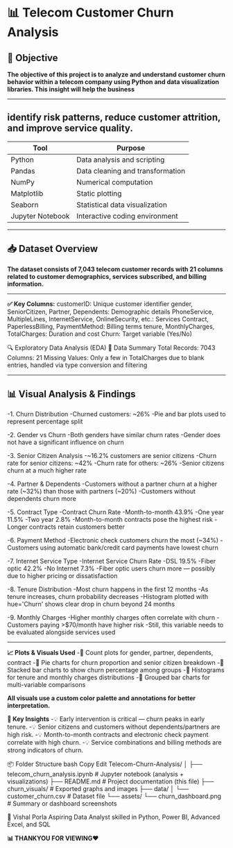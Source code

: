 
# 📊 Telecom Customer Churn Analysis

## 📌 Objective
**The objective of this project is to analyze and understand customer churn behavior within a telecom company using Python and data visualization libraries. This insight will help the business** 

---

## identify risk patterns, reduce customer attrition, and improve service quality.

| Tool             | Purpose                          |
| ---------------- | -------------------------------- |
| Python           | Data analysis and scripting      |
| Pandas           | Data cleaning and transformation |
| NumPy            | Numerical computation            |
| Matplotlib       | Static plotting                  |
| Seaborn          | Statistical data visualization   |
| Jupyter Notebook | Interactive coding environment   |

---

## 📥 Dataset Overview

**The dataset consists of 7,043 telecom customer records with 21 columns related to customer demographics, services subscribed, and billing information.**

---

**✅ Key Columns:**
customerID: Unique customer identifier
gender, SeniorCitizen, Partner, Dependents: Demographic details
PhoneService, MultipleLines, InternetService, OnlineSecurity, etc.: Services
Contract, PaperlessBilling, PaymentMethod: Billing terms
tenure, MonthlyCharges, TotalCharges: Duration and cost
Churn: Target variable (Yes/No) 

🔍 Exploratory Data Analysis (EDA)
🧾 Data Summary
Total Records: 7043
Columns: 21
Missing Values: Only a few in TotalCharges due to blank entries, handled via type conversion and filtering

---

## 📊 Visual Analysis & Findings
-1. Churn Distribution
-Churned customers: ~26%
-Pie and bar plots used to represent percentage split

-2. Gender vs Churn
-Both genders have similar churn rates
-Gender does not have a significant influence on churn

-3. Senior Citizen Analysis
-~16.2% customers are senior citizens
-Churn rate for senior citizens: ~42%
-Churn rate for others: ~26%
-Senior citizens churn at a much higher rate

-4. Partner & Dependents
-Customers without a partner churn at a higher rate (~32%) than those with partners (~20%)
-Customers without dependents churn more

-5. Contract Type
-Contract	Churn Rate
-Month-to-month	43.9%
-One year	11.5%
-Two year	2.8%
-Month-to-month contracts pose the highest risk
-Longer contracts retain customers better

-6. Payment Method
-Electronic check customers churn the most (~34%)
-Customers using automatic bank/credit card payments have lowest churn

-7. Internet Service Type
-Internet Service	Churn Rate
-DSL	19.5%
-Fiber optic	42.2%
-No Internet	7.3%
-Fiber optic users churn more — possibly due to higher pricing or dissatisfaction

-8. Tenure Distribution
-Most churn happens in the first 12 months
-As tenure increases, churn probability decreases
-Histogram plotted with hue='Churn' shows clear drop in churn beyond 24 months

-9. Monthly Charges
-Higher monthly charges often correlate with churn
-Customers paying >$70/month have higher risk
-Still, this variable needs to be evaluated alongside services used

---

**📈 Plots & Visuals Used**
-📌 Count plots for gender, partner, dependents, contract
-📌 Pie charts for churn proportion and senior citizen breakdown
-📌 Stacked bar charts to show churn percentage among groups
-📌 Histograms for tenure and monthly charges distributions
-📌 Grouped bar charts for multi-variable comparisons

**All visuals use a custom color palette and annotations for better interpretation.**

**📌 Key Insights**
-💡 Early intervention is critical — churn peaks in early tenure.
-💡 Senior citizens and customers without dependents/partners are high risk.
-💡 Month-to-month contracts and electronic check payment correlate with high churn.
-💡 Service combinations and billing methods are strong indicators of churn.

📦 Folder Structure
bash
Copy
Edit
Telecom-Churn-Analysis/
│
├── telecom_churn_analysis.ipynb      # Jupyter notebook (analysis + visualizations)
├── README.md                         # Project documentation (this file)
├── churn_visuals/                    # Exported graphs and images
├── data/
│   └── customer_churn.csv            # Dataset file
└── assets/
    └── churn_dashboard.png           # Summary or dashboard screenshots

👤 Vishal Porla
Aspiring Data Analyst skilled in Python, Power BI, Advanced Excel, and SQL

**📊 THANKYOU FOR VIEWING❤️**
